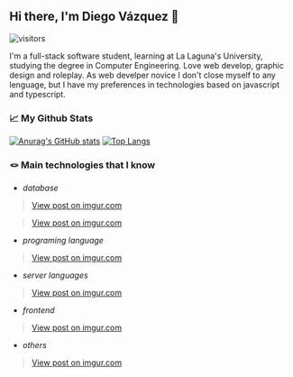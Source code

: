 ## Hi there, I'm Diego Vázquez 👋 
![visitors](https://visitor-badge.glitch.me/badge?page_id=dkaerit)

I'm a full-stack software student, learning at La Laguna's University, studying the degree in Computer Engineering. Love web develop, graphic design and roleplay.
As web develper novice I don't close myself to any lenguage, but I have my preferences in technologies based on javascript and typescript.

### 📈 My Github Stats
[![Anurag's GitHub stats](https://github-readme-stats.vercel.app/api?username=dkaerit&theme=github_dark&hide_border=true)](https://github.com/dkaerit/github-readme-stats)
[![Top Langs](https://github-readme-stats.vercel.app/api/top-langs/?username=dkaerit&layout=compact&langs_count=8&theme=github_dark&hide_border=true)](https://github.com/dkaerit/github-readme-stats)

### 🪢 Main technologies that I know
- *database*
<div style"display:flex">
<blockquote class="imgur-embed-pub" lang="en" data-id="1zwovN5"><a href="https://imgur.com/1zwovN5">View post on imgur.com</a></blockquote>
<blockquote class="imgur-embed-pub" lang="en" data-id="a3WJKNP"><a href="https://imgur.com/a3WJKNP">View post on imgur.com</a></blockquote>
</div>

- *programing language*
<div style"display:flex">
<blockquote class="imgur-embed-pub" lang="en" data-id="LuJ7OeP"><a href="https://imgur.com/LuJ7OeP">View post on imgur.com</a></blockquote>
</div>

- *server languages*
<div style"display:flex">
<blockquote class="imgur-embed-pub" lang="en" data-id="LuJ7OeP"><a href="https://imgur.com/LuJ7OeP">View post on imgur.com</a></blockquote>
</div>

- *frontend*
<div style"display:flex">
<blockquote class="imgur-embed-pub" lang="en" data-id="LuJ7OeP"><a href="https://imgur.com/LuJ7OeP">View post on imgur.com</a></blockquote>
</div>

- *others*
<div style"display:flex">
<blockquote class="imgur-embed-pub" lang="en" data-id="LuJ7OeP"><a href="https://imgur.com/LuJ7OeP">View post on imgur.com</a></blockquote>
</div>

<!--
**dkaerit/dkaerit** is a ✨ _special_ ✨ repository because its `README.md` (this file) appears on your GitHub profile.

Here are some ideas to get you started:

- 🔭 I’m currently working on ...
- 🌱 I’m currently learning ...
- 👯 I’m looking to collaborate on ...
- 🤔 I’m looking for help with ...
- 💬 Ask me about ...
- 📫 How to reach me: ...
- 😄 Pronouns: ...
- ⚡ Fun fact: ...

![dkaerit's Github Stats](https://github-readme-stats.vercel.app/api?username=dkaerit&bg_color=30,161b22,0e1218&title_color=fff&text_color=fff&border_color=30363d&show_icons=true)
[![Top Langs](https://github-readme-stats.vercel.app/api/top-langs/?username=dkaerit&bg_color=30,161b22,0e1218&title_color=fff&text_color=fff&border_color=30363d&card_width=445&layout=compact)](https://github.com/dkaerit/github-readme-stats)
-->
